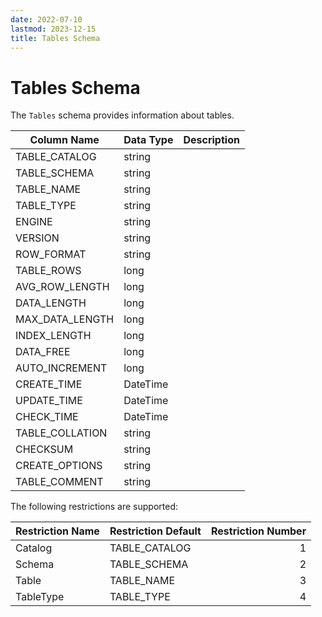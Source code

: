 ```yaml
---
date: 2022-07-10
lastmod: 2023-12-15
title: Tables Schema
---
```


# Tables Schema

The `Tables` schema provides information about tables.

Column Name | Data Type | Description
--- | --- | ---
TABLE_CATALOG | string | 
TABLE_SCHEMA | string | 
TABLE_NAME | string | 
TABLE_TYPE | string | 
ENGINE | string | 
VERSION | string | 
ROW_FORMAT | string | 
TABLE_ROWS | long | 
AVG_ROW_LENGTH | long | 
DATA_LENGTH | long | 
MAX_DATA_LENGTH | long | 
INDEX_LENGTH | long | 
DATA_FREE | long | 
AUTO_INCREMENT | long | 
CREATE_TIME | DateTime | 
UPDATE_TIME | DateTime | 
CHECK_TIME | DateTime | 
TABLE_COLLATION | string | 
CHECKSUM | string | 
CREATE_OPTIONS | string | 
TABLE_COMMENT | string | 

The following restrictions are supported:

Restriction Name | Restriction Default | Restriction Number
--- | --- | --:
Catalog | TABLE_CATALOG | 1
Schema | TABLE_SCHEMA | 2
Table | TABLE_NAME | 3
TableType | TABLE_TYPE | 4

